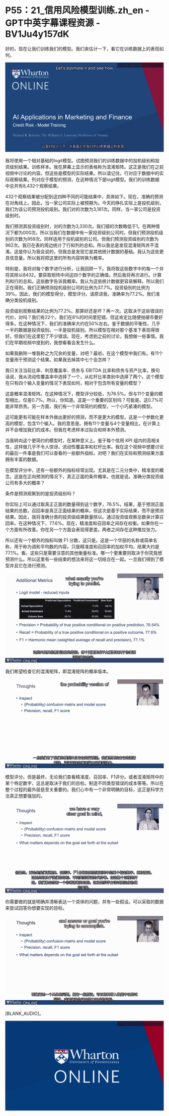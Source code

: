 # P55：21_信用风险模型训练.zh_en - GPT中英字幕课程资源 - BV1Ju4y157dK

好的，现在让我们训练我们的模型。我们来估计一下，看它在训练数据上的表现如何。

![](img/6d520fbd95e3f73aa780f77413b8cf7d_1.png)

我将使用一个相对基础的logit模型。试图预测我们的训练数据中的投机级别和投资级别结果。训练样本。我在屏幕上显示的表格称为混淆矩阵。这正是我们在之前视频中讨论的内容。但这些是模型的实际结果。所以请记住。行对应于数据中的实际观察结果。列对应于模型的预测，在这种情况下是logit模型。我们的训练数据中总共有8,432个观察结果。

432个观察结果被分配到这四种不同的可能结果中，具体如下。现在，准确的预测在对角线上。因此，当一家公司实际上被预期为。今天的挣扎实际上是投机级别，我们为该公司预测投机级别。我们对的次数为3,181次。同样，当一家公司是投资级别时。

我们预测其投资级别时，对的次数为3,330次。我们错的次数略低于1。在两种情况下都为000次。所以当我们在数据中有一家投资级别公司时。但我们预测投机级别的次数为959次。同样适用于投机级别的公司。但我们预测投资级别的次数为962次。我已在表的周边统计了行和列的总和。所以我总是发现混淆矩阵并不混淆。这是你认为我会说的，但我总是发现它是其他统计数据的基础。我认为这些更具信息量。所以我将把这里的所有内容转换为概率。

特别是，我将对每个数字进行分析，让我回顾一下。我将取这些数字中的每一个并将其除以8432。要获取矩阵中间这四个数字的正确值。然后我将再次进行。计算列和行的总和。这些数字告诉我概率。我认为这些统计数据更容易解释。所以我们正在得到。我们正确预测投机级别公司的比例为37.7%。投资级别的比例为39%。因此，我们的模型得分，模型评分。请原谅我，准确率为77.2%。我们准确分类投机级别。

投资级别观察结果的比例为77.2%。那算好还是坏？再一次。这取决于这些错误的代价，对吗？我们有22个。我们在8%的时间里犯错，但这肯定比随便抛硬币要好得多。在这种情况下，我们的准确率大约在50%左右。鉴于数据的平衡性，几乎一半的数据是投资级别。一半是投机级别。所以模型在相对那个基准下表现得很好。但我们在这里犯了不少错误。现在，考虑到之前的讨论，我想做一些事情。我们在早期视频中提到的，我想看看会发生什么。

如果我删除一堆我称之为冗余的变量，对吧？最初，在这个模型中我们有。有11个变量用于预测这个结果。如果我去掉其中七个会怎样？

我只关注当前比率、利息覆盖率、债务与 EBITDA 比率和债务与资产比率。换句话说，我从流动性覆盖率中选择了一个，从杠杆比率类别中选择了两个。这个模型在只有四个输入变量的情况下表现如何，相对于包含所有变量的模型？

这是概率混淆矩阵。在这种情况下，模型评分较低，为76.5%。但与11个变量的模型相比，仅差0.7%。所以，你知道。这是一个重要的区别吗？可能是。这0.7%可能非常昂贵。另一方面，我们有一个非常简约的模型，一个小巧紧凑的模型。

这可能更有可能在样本外做出更好的预测，而不是更大的模型。这是一个参数化更高的模型，包含11个输入。我的意思是。拥有11个变量与4个变量相比，在计算上并不会增加我们的成本。但我在考虑样本过拟合和样本外预测。

当我转向这个更简约的模型时，在某种意义上。鉴于每个信用 KPI 组内的高相关性，这样做几乎不令人惊讶。流动性覆盖率和杠杆比率。我在这个视频中想要讨论的最后一件事是我们可以查看的一些额外指标。对吧？我们在实际和预测结果方面拥有丰富的数据。

在模型评分中，还有一些额外的指标经常出现。尤其是在二元分类中，精准度的概念。这是在正向预测的情况下，真正正面的条件概率。也就是说。准确分类投资级公司有多大的概率？

条件是预测观察到的是投资级别吗？

你实际上可以通过取真正正面的数量得到这个数字，76.5%。结果，基于预测正面结果的总数。召回率是真正正面结果的概率。但这次是基于实际结果，而不是预测结果。因此，我将准确分类的投资级结果数量除以。通过投资级观察总数来计算召回率。在这种情况下，77.6%。现在，精准度和召回率之间存在权衡。如果你在一个方面有所改善。你在另一个方面会表现得更差。两者之间存在这种推拉张力。

所以还有一个额外的指标叫做 F1 分数，这只是。这是一个华丽的名称或简单名称，用于称为调和平均数的内容。只是精准度和召回率的加权平均，结果大约是77.1%。看。这些只是需要注意的其他衡量标准。哪一个更重要则取决于你究竟想预测什么。所以这里有一些结束的想法来将这一切结合在一起。一旦我们得到了模型并且它在进行预测。

![](img/6d520fbd95e3f73aa780f77413b8cf7d_3.png)

我们希望检查它的混淆矩阵，即混淆矩阵的概率版本。

![](img/6d520fbd95e3f73aa780f77413b8cf7d_5.png)

模型评分。但是最终，无论我们查看精准度、召回率、F1评分。或者混淆矩阵中的某个特定数字，这总是取决于我们的目标。制造不同类型错误的成本等等。所以在整个过程的最外层是至关重要的。我们心中有一个非常明确的目标，这正是科学方法真正想要强加的。

![](img/6d520fbd95e3f73aa780f77413b8cf7d_7.png)

你需要做的就是明确并清晰表达一个具体的问题，并有一些假设。可以采取的数据来尝试回答你想要实现的目标。

![](img/6d520fbd95e3f73aa780f77413b8cf7d_9.png)

[BLANK_AUDIO]。

![](img/6d520fbd95e3f73aa780f77413b8cf7d_11.png)
